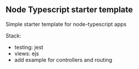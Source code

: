 ## Node Typescript starter template

Simple starter template for node-typescript apps

Stack:
- testing: jest
- views: ejs
- add example for controllers and routing
